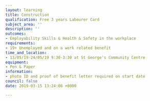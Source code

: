 ```yaml
---
layout: learning
title: Construction
qualification: Free 3 years Labourer Card
subject_area: ''
description: ''
outcomes:
- Employability Skills & Health & Safety in the workplace
requirements:
- 19+ Unemployed and on a work related benefit
time_and_location:
- 13/05/19-24/05/19 9:30-3:30 at St George's Community Centre
equipment:
- Pen & Paper
information:
- photo ID and proof of benefit letter required on start date
council: false
date: 2019-03-15 13:24:08 +0000

---
```

